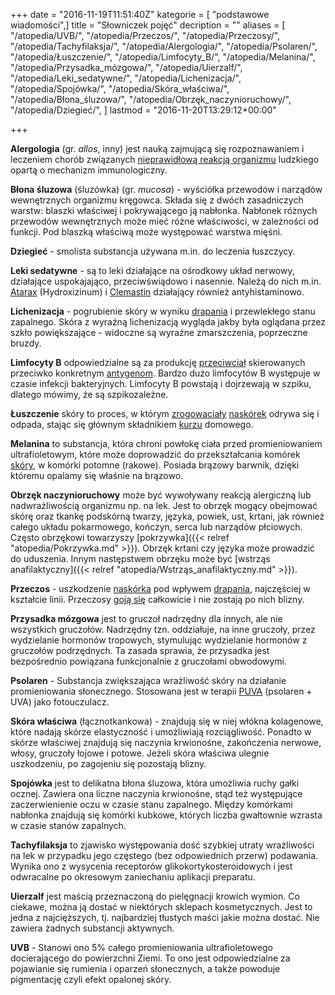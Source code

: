 +++
date = "2016-11-19T11:51:40Z"
kategorie = [ "podstawowe wiadomości",]
title = "Słowniczek pojęć"
decription = ""
aliases = [
    "/atopedia/UVB/",
    "/atopedia/Przeczos/",
    "/atopedia/Przeczosy/",
    "/atopedia/Tachyfilaksja/",
    "/atopedia/Alergologia/",
    "/atopedia/Psolaren/",
    "/atopedia/Łuszczenie/",
    "/atopedia/Limfocyty_B/",
    "/atopedia/Melanina/",
    "/atopedia/Przysadka_mózgowa/",
    "/atopedia/Uierzalf/",
    "/atopedia/Leki_sedatywne/",
    "/atopedia/Lichenizacja/",
    "/atopedia/Spojówka/",
    "/atopedia/Skóra_właściwa/",
    "/atopedia/Błona_śluzowa/",
    "/atopedia/Obrzęk_naczynioruchowy/",
    "/atopedia/Dziegieć/",
]
lastmod = "2016-11-20T13:29:12+00:00"

+++

**Alergologia** (gr. *allos*, inny) jest nauką zajmującą się rozpoznawaniem i
leczeniem chorób związanych [nieprawidłową reakcją
organizmu](/atopedia/Reakcja_alergiczna) ludzkiego opartą o mechanizm
immunologiczny.

**Błona śluzowa** (śluzówka) (gr. *mucosa*) - wyściółka przewodów i narządów
wewnętrznych organizmu kręgowca. Składa się z dwóch zasadniczych warstw: blaszki
właściwej i pokrywającego ją nabłonka. Nabłonek różnych przewodów wewnętrznych
może mieć różne właściwości, w zależności od funkcji. Pod blaszką właściwą może
występować warstwa mięśni.

**Dziegieć** - smolista substancja używana m.in. do leczenia łuszczycy.

**Leki sedatywne** - są to leki działające na ośrodkowy układ nerwowy,
działające uspokajająco, przeciwświądowo i nasennie. Należą do nich m.in.
[Atarax](/atopedia/Atarax) (Hydroxizinum) i
[Clemastin](/atopedia/Clemastin) działający również antyhistaminowo.

**Lichenizacja** - pogrubienie skóry w wyniku [drapania](/atopedia/Drapanie) i
przewlekłego stanu zapalnego. Skóra z wyraźną lichenizacją wygląda jakby była
oglądana przez szkło powiększające - widoczne są wyraźne zmarszczenia,
poprzeczne bruzdy.

**Limfocyty B** odpowiedzialne są za produkcję
[przeciwciał](/atopedia/Przeciwciało) skierowanych przeciwko
konkretnym [antygenom](/atopedia/Antygen). Bardzo dużo limfocytów B
występuje w czasie infekcji bakteryjnych.  Limfocyty B powstają i dojrzewają w
szpiku, dlatego mówimy, że są szpikozależne.

**Łuszczenie** skóry to proces, w którym [zrogowaciały](/atopedia/Rogowacenie)
[naskórek](/atopedia/Naskórek) odrywa się i odpada, stając się głównym
składnikiem [kurzu](/atopedia/Kurz) domowego.

**Melanina** to substancja, która chroni powłokę ciała przed promieniowaniem
ultrafioletowym, które może doprowadzić do przekształcania komórek
[skóry](/atopedia/Skóra), w komórki potomne (rakowe). Posiada brązowy
barwnik, dzięki któremu opalamy się właśnie na brązowo.

**Obrzęk naczynioruchowy** może być wywoływany reakcją alergiczną lub
nadwrażliwością organizmu np. na lek. Jest to obrzęk mogący obejmować skórę oraz
tkankę podskórną twarzy, języka, powiek, ust, krtani, jak również całego układu
pokarmowego, kończyn, serca lub narządów płciowych. Często obrzękowi towarzyszy
[pokrzywka]({{< relref "atopedia/Pokrzywka.md" >}}). Obrzęk krtani
czy języka może prowadzić do uduszenia. Innym następstwem obrzęku może być
[wstrząs anafilaktyczny]({{< relref "atopedia/Wstrząs_anafilaktyczny.md" >}}).

**Przeczos** - uszkodzenie [naskórka](/atopedia/Naskórek) pod wpływem
[drapania](/atopedia/Drapanie), najczęściej w kształcie linii.
Przeczosy [goją się](/atopedia/Gojenie) całkowicie i nie zostają po
nich blizny.

**Przysadka mózgowa** jest to gruczoł nadrzędny dla innych, ale nie wszystkich
gruczołów. Nadrzędny tzn. oddziałuje, na inne gruczoły, przez wydzielanie
hormonów tropowych, stymulując wydzielanie hormonów z gruczołów podrzędnych. Ta
zasada sprawia, że przysadka jest bezpośrednio powiązana funkcjonalnie z
gruczołami obwodowymi.

**Psolaren** - Substancja zwiększająca wrażliwość skóry na działanie
promieniowania słonecznego. Stosowana jest w terapii [PUVA](/atopedia/PUVA)
(psolaren + UVA) jako fotouczulacz.

**Skóra właściwa** (łącznotkankowa) - znajdują się w niej włókna kolagenowe,
które nadają skórze elastyczność i umożliwiają rozciągliwość. Ponadto w skórze
właściwej znajdują się naczynia krwionośne, zakończenia nerwowe, włosy, gruczoły
łojowe i potowe.  Jeżeli skóra właściwa ulegnie uszkodzeniu, po zagojeniu się
pozostają blizny.

**Spojówka** jest to delikatna błona śluzowa, która umożliwia ruchy gałki
ocznej. Zawiera ona liczne naczynia krwionośne, stąd też występujące
zaczerwienienie oczu w czasie stanu zapalnego. Między komórkami nabłonka
znajdują się komórki kubkowe, których liczba gwałtownie wzrasta w czasie stanów
zapalnych.

**Tachyfilaksja** to zjawisko występowania dość szybkiej utraty wrażliwości na
lek w przypadku jego częstego (bez odpowiednich przerw) podawania. Wynika ono z
wysycenia receptorów glikokortykosteroidowych i jest odwracalne po okresowym
zaniechaniu aplikacji preparatu.

**Uierzalf** jest maścią przeznaczoną do pielęgnacji krowich wymion. Co ciekawe,
można ją dostać w niektórych sklepach kosmetycznych.  Jest to jedna z
najcięższych, tj. najbardziej tłustych maści jakie można dostać.  Nie zawiera
żadnych substancji aktywnych.

**UVB** - Stanowi ono 5% całego promieniowania ultrafioletowego docierającego do
powierzchni Ziemi. To ono jest odpowiedzialne za pojawianie się rumienia i
oparzeń słonecznych, a także powoduje pigmentację czyli efekt opalonej skóry.
